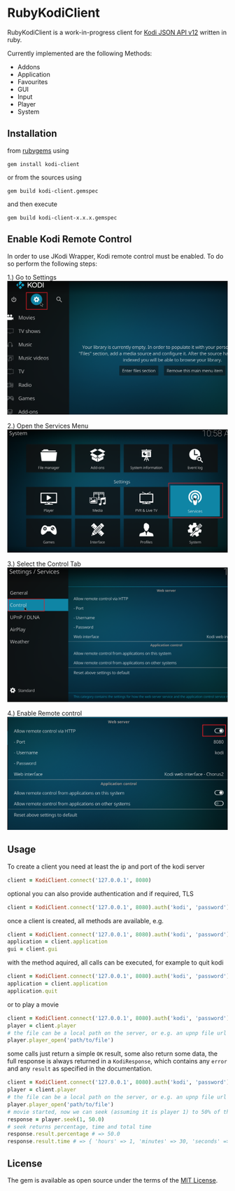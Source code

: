 # RubyKodiClient

RubyKodiClient is a work-in-progress client for [Kodi JSON API v12](https://kodi.wiki/view/JSON-RPC_API/v12) written in ruby.

Currently implemented are the following Methods:
* Addons
* Application
* Favourites
* GUI
* Input
* Player
* System

## Installation
from [rubygems](https://rubygems.org/gems/kodi_client) using
```shell
gem install kodi-client
```
or from the sources using
```shell
gem build kodi-client.gemspec
```
and then execute
```shell
gem build kodi-client-x.x.x.gemspec
```

## Enable Kodi Remote Control
In order to use JKodi Wrapper, Kodi remote control must be enabled. To do so perform the following steps:

1.) Go to Settings
![Settings](https://github.com/cf86/JKodiWrapper/blob/master/screenshots/Settings.png)

2.) Open the Services Menu
![Service](https://github.com/cf86/JKodiWrapper/blob/master/screenshots/Service.png)

3.) Select the Control Tab
![Control](https://github.com/cf86/JKodiWrapper/blob/master/screenshots/Control.png)

4.) Enable Remote control
![Remote Access](https://github.com/cf86/JKodiWrapper/blob/master/screenshots/RemoteAccess.png)

## Usage

To create a client you need at least the ip and port of the kodi server
```ruby
client = KodiClient.connect('127.0.0.1', 8080)
```
optional you can also provide authentication and if required, TLS 
```ruby
client = KodiClient.connect('127.0.0.1', 8080).auth('kodi', 'password').use_tls
```
once a client is created, all methods are available, e.g.
```ruby
client = KodiClient.connect('127.0.0.1', 8080).auth('kodi', 'password').use_tls
application = client.application
gui = client.gui
```
with the method aquired, all calls can be executed, for example to quit kodi
```ruby
client = KodiClient.connect('127.0.0.1', 8080).auth('kodi', 'password').use_tls
application = client.application
application.quit
```
or to play a movie
```ruby
client = KodiClient.connect('127.0.0.1', 8080).auth('kodi', 'password').use_tls
player = client.player
# the file can be a local path on the server, or e.g. an upnp file url
player.player_open('path/to/file')
```
some calls just return a simple `OK` result, some also return some data, the full response is always returned
in a `KodiResponse`, which contains any `error` and any `result` as specified in the documentation.
```ruby
client = KodiClient.connect('127.0.0.1', 8080).auth('kodi', 'password').use_tls
player = client.player
# the file can be a local path on the server, or e.g. an upnp file url
player.player_open('path/to/file')
# movie started, now we can seek (assuming it is player 1) to 50% of the movie
response = player.seek(1, 50.0)
# seek returns percentage, time and total time
response.result.percentage # => 50.0
response.result.time # => { 'hours' => 1, 'minutes' => 30, 'seconds' => 0}, 'milliseconds' => 0 }
```

## License

The gem is available as open source under the terms of the [MIT License](https://opensource.org/licenses/MIT).
